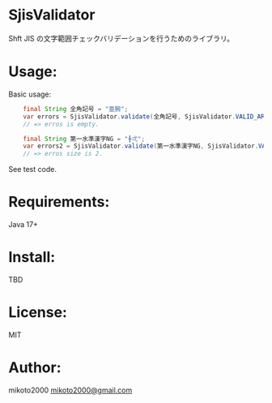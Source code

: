 # SjisValidator

Shft JIS の文字範囲チェックバリデーションを行うためのライブラリ。


# Usage:

Basic usage:

```java
    final String 全角記号 = "亜腕";
    var errors = SjisValidator.validate(全角記号, SjisValidator.VALID_AREA_第一水準漢字);
    // => erros is empty.

    final String 第一水準漢字NG = "╂弌";
    var errors2 = SjisValidator.validate(第一水準漢字NG, SjisValidator.VALID_AREA_第一水準漢字);
    // => erros size is 2.
```

See test code.


# Requirements:

Java 17+


# Install:

TBD

# License:

MIT

# Author:

mikoto2000 <mikoto2000@gmail.com>

